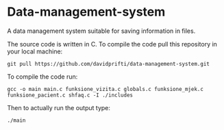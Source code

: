 # Data-management-system
A data management system suitable for saving information in files.

The source code is written in C. To compile the code pull this repository in your local machine:

`git pull https://github.com/davidprifti/data-management-system.git`

To compile the code run:

`gcc -o main main.c funksione_vizita.c globals.c funksione_mjek.c funksione_pacient.c shfaq.c -I ./includes`

Then to actually run the output type:

`./main`

